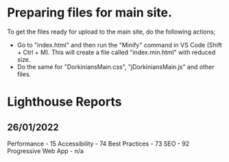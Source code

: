 # Preparing files for main site.

To get the files ready for upload to the main site, do the following actions;

- Go to "index.html" and then run the "Minify" command in VS Code (Shift + Ctrl + M). This will create a file called "index.min.html" with reduced size.
- Do the same for "DorkiniansMain.css", "jDorkiniansMain.js" and other files.

# Lighthouse Reports

## 26/01/2022

Performance - 15
Accessibility - 74
Best Practices - 73
SEO - 92
Progressive Web App - n/a
